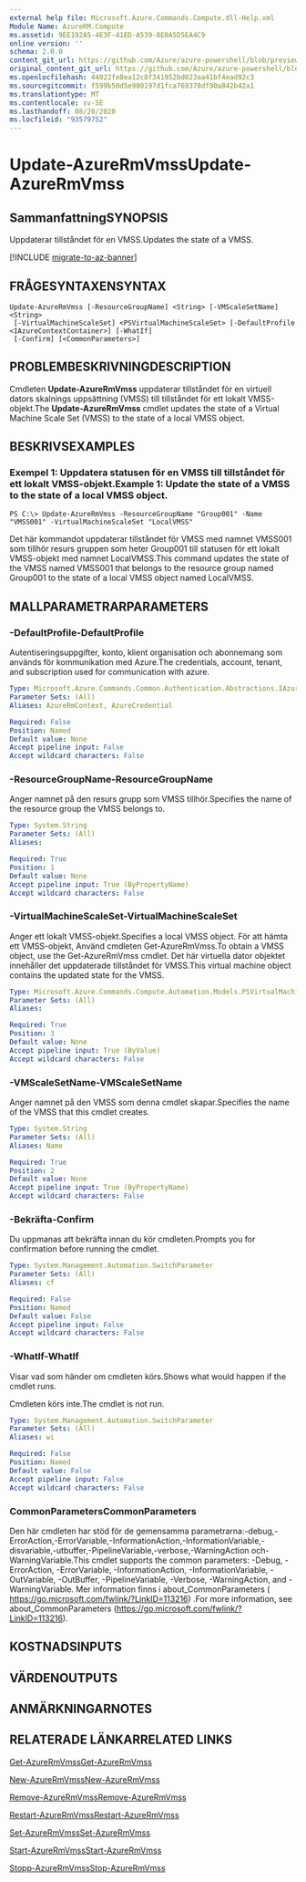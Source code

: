 ```yaml
---
external help file: Microsoft.Azure.Commands.Compute.dll-Help.xml
Module Name: AzureRM.Compute
ms.assetid: 9EE192A5-4E3F-41ED-A539-8E0A5D5EA4C9
online version: ''
schema: 2.0.0
content_git_url: https://github.com/Azure/azure-powershell/blob/preview/src/ResourceManager/Compute/Stack/Commands.Compute/help/Update-AzureRmVmss.md
original_content_git_url: https://github.com/Azure/azure-powershell/blob/preview/src/ResourceManager/Compute/Stack/Commands.Compute/help/Update-AzureRmVmss.md
ms.openlocfilehash: 44022fe8ea12c8f341952bd023aa41bf4ead92c3
ms.sourcegitcommit: f599b50d5e980197d1fca769378df90a842b42a1
ms.translationtype: MT
ms.contentlocale: sv-SE
ms.lasthandoff: 08/20/2020
ms.locfileid: "93579752"
---
```

# <span data-ttu-id="452be-101">Update-AzureRmVmss</span><span class="sxs-lookup"><span data-stu-id="452be-101">Update-AzureRmVmss</span></span>

## <span data-ttu-id="452be-102">Sammanfattning</span><span class="sxs-lookup"><span data-stu-id="452be-102">SYNOPSIS</span></span>
<span data-ttu-id="452be-103">Uppdaterar tillståndet för en VMSS.</span><span class="sxs-lookup"><span data-stu-id="452be-103">Updates the state of a VMSS.</span></span>

[!INCLUDE [migrate-to-az-banner](../../includes/migrate-to-az-banner.md)]

## <span data-ttu-id="452be-104">FRÅGESYNTAXEN</span><span class="sxs-lookup"><span data-stu-id="452be-104">SYNTAX</span></span>

```
Update-AzureRmVmss [-ResourceGroupName] <String> [-VMScaleSetName] <String>
 [-VirtualMachineScaleSet] <PSVirtualMachineScaleSet> [-DefaultProfile <IAzureContextContainer>] [-WhatIf]
 [-Confirm] [<CommonParameters>]
```

## <span data-ttu-id="452be-105">PROBLEMBESKRIVNING</span><span class="sxs-lookup"><span data-stu-id="452be-105">DESCRIPTION</span></span>
<span data-ttu-id="452be-106">Cmdleten **Update-AzureRmVmss** uppdaterar tillståndet för en virtuell dators skalnings uppsättning (VMSS) till tillståndet för ett lokalt VMSS-objekt.</span><span class="sxs-lookup"><span data-stu-id="452be-106">The **Update-AzureRmVmss** cmdlet updates the state of a Virtual Machine Scale Set (VMSS) to the state of a local VMSS object.</span></span>

## <span data-ttu-id="452be-107">BESKRIVS</span><span class="sxs-lookup"><span data-stu-id="452be-107">EXAMPLES</span></span>

### <span data-ttu-id="452be-108">Exempel 1: Uppdatera statusen för en VMSS till tillståndet för ett lokalt VMSS-objekt.</span><span class="sxs-lookup"><span data-stu-id="452be-108">Example 1: Update the state of a VMSS to the state of a local VMSS object.</span></span>
```
PS C:\> Update-AzureRmVmss -ResourceGroupName "Group001" -Name "VMSS001" -VirtualMachineScaleSet "LocalVMSS"
```

<span data-ttu-id="452be-109">Det här kommandot uppdaterar tillståndet för VMSS med namnet VMSS001 som tillhör resurs gruppen som heter Group001 till statusen för ett lokalt VMSS-objekt med namnet LocalVMSS.</span><span class="sxs-lookup"><span data-stu-id="452be-109">This command updates the state of the VMSS named VMSS001 that belongs to the resource group named Group001 to the state of a local VMSS object named LocalVMSS.</span></span>

## <span data-ttu-id="452be-110">MALLPARAMETRAR</span><span class="sxs-lookup"><span data-stu-id="452be-110">PARAMETERS</span></span>

### <span data-ttu-id="452be-111">-DefaultProfile</span><span class="sxs-lookup"><span data-stu-id="452be-111">-DefaultProfile</span></span>
<span data-ttu-id="452be-112">Autentiseringsuppgifter, konto, klient organisation och abonnemang som används för kommunikation med Azure.</span><span class="sxs-lookup"><span data-stu-id="452be-112">The credentials, account, tenant, and subscription used for communication with azure.</span></span>

```yaml
Type: Microsoft.Azure.Commands.Common.Authentication.Abstractions.IAzureContextContainer
Parameter Sets: (All)
Aliases: AzureRmContext, AzureCredential

Required: False
Position: Named
Default value: None
Accept pipeline input: False
Accept wildcard characters: False
```

### <span data-ttu-id="452be-113">-ResourceGroupName</span><span class="sxs-lookup"><span data-stu-id="452be-113">-ResourceGroupName</span></span>
<span data-ttu-id="452be-114">Anger namnet på den resurs grupp som VMSS tillhör.</span><span class="sxs-lookup"><span data-stu-id="452be-114">Specifies the name of the resource group the VMSS belongs to.</span></span>

```yaml
Type: System.String
Parameter Sets: (All)
Aliases: 

Required: True
Position: 1
Default value: None
Accept pipeline input: True (ByPropertyName)
Accept wildcard characters: False
```

### <span data-ttu-id="452be-115">-VirtualMachineScaleSet</span><span class="sxs-lookup"><span data-stu-id="452be-115">-VirtualMachineScaleSet</span></span>
<span data-ttu-id="452be-116">Anger ett lokalt VMSS-objekt.</span><span class="sxs-lookup"><span data-stu-id="452be-116">Specifies a local VMSS object.</span></span>
<span data-ttu-id="452be-117">För att hämta ett VMSS-objekt, Använd cmdleten Get-AzureRmVmss.</span><span class="sxs-lookup"><span data-stu-id="452be-117">To obtain a VMSS object, use the Get-AzureRmVmss cmdlet.</span></span>
<span data-ttu-id="452be-118">Det här virtuella dator objektet innehåller det uppdaterade tillståndet för VMSS.</span><span class="sxs-lookup"><span data-stu-id="452be-118">This virtual machine object contains the updated state for the VMSS.</span></span>

```yaml
Type: Microsoft.Azure.Commands.Compute.Automation.Models.PSVirtualMachineScaleSet
Parameter Sets: (All)
Aliases: 

Required: True
Position: 3
Default value: None
Accept pipeline input: True (ByValue)
Accept wildcard characters: False
```

### <span data-ttu-id="452be-119">-VMScaleSetName</span><span class="sxs-lookup"><span data-stu-id="452be-119">-VMScaleSetName</span></span>
<span data-ttu-id="452be-120">Anger namnet på den VMSS som denna cmdlet skapar.</span><span class="sxs-lookup"><span data-stu-id="452be-120">Specifies the name of the VMSS that this cmdlet creates.</span></span>

```yaml
Type: System.String
Parameter Sets: (All)
Aliases: Name

Required: True
Position: 2
Default value: None
Accept pipeline input: True (ByPropertyName)
Accept wildcard characters: False
```

### <span data-ttu-id="452be-121">-Bekräfta</span><span class="sxs-lookup"><span data-stu-id="452be-121">-Confirm</span></span>
<span data-ttu-id="452be-122">Du uppmanas att bekräfta innan du kör cmdleten.</span><span class="sxs-lookup"><span data-stu-id="452be-122">Prompts you for confirmation before running the cmdlet.</span></span>

```yaml
Type: System.Management.Automation.SwitchParameter
Parameter Sets: (All)
Aliases: cf

Required: False
Position: Named
Default value: False
Accept pipeline input: False
Accept wildcard characters: False
```

### <span data-ttu-id="452be-123">-WhatIf</span><span class="sxs-lookup"><span data-stu-id="452be-123">-WhatIf</span></span>
<span data-ttu-id="452be-124">Visar vad som händer om cmdleten körs.</span><span class="sxs-lookup"><span data-stu-id="452be-124">Shows what would happen if the cmdlet runs.</span></span>

<span data-ttu-id="452be-125">Cmdleten körs inte.</span><span class="sxs-lookup"><span data-stu-id="452be-125">The cmdlet is not run.</span></span>

```yaml
Type: System.Management.Automation.SwitchParameter
Parameter Sets: (All)
Aliases: wi

Required: False
Position: Named
Default value: False
Accept pipeline input: False
Accept wildcard characters: False
```

### <span data-ttu-id="452be-126">CommonParameters</span><span class="sxs-lookup"><span data-stu-id="452be-126">CommonParameters</span></span>
<span data-ttu-id="452be-127">Den här cmdleten har stöd för de gemensamma parametrarna:-debug,-ErrorAction,-ErrorVariable,-InformationAction,-InformationVariable,-disvariable,-utbuffer,-PipelineVariable,-verbose,-WarningAction och-WarningVariable.</span><span class="sxs-lookup"><span data-stu-id="452be-127">This cmdlet supports the common parameters: -Debug, -ErrorAction, -ErrorVariable, -InformationAction, -InformationVariable, -OutVariable, -OutBuffer, -PipelineVariable, -Verbose, -WarningAction, and -WarningVariable.</span></span> <span data-ttu-id="452be-128">Mer information finns i about_CommonParameters ( https://go.microsoft.com/fwlink/?LinkID=113216) .</span><span class="sxs-lookup"><span data-stu-id="452be-128">For more information, see about_CommonParameters (https://go.microsoft.com/fwlink/?LinkID=113216).</span></span>

## <span data-ttu-id="452be-129">KOSTNADS</span><span class="sxs-lookup"><span data-stu-id="452be-129">INPUTS</span></span>

## <span data-ttu-id="452be-130">VÄRDEN</span><span class="sxs-lookup"><span data-stu-id="452be-130">OUTPUTS</span></span>

## <span data-ttu-id="452be-131">ANMÄRKNINGAR</span><span class="sxs-lookup"><span data-stu-id="452be-131">NOTES</span></span>

## <span data-ttu-id="452be-132">RELATERADE LÄNKAR</span><span class="sxs-lookup"><span data-stu-id="452be-132">RELATED LINKS</span></span>

[<span data-ttu-id="452be-133">Get-AzureRmVmss</span><span class="sxs-lookup"><span data-stu-id="452be-133">Get-AzureRmVmss</span></span>](./Get-AzureRmVmss.md)

[<span data-ttu-id="452be-134">New-AzureRmVmss</span><span class="sxs-lookup"><span data-stu-id="452be-134">New-AzureRmVmss</span></span>](./New-AzureRmVmss.md)

[<span data-ttu-id="452be-135">Remove-AzureRmVmss</span><span class="sxs-lookup"><span data-stu-id="452be-135">Remove-AzureRmVmss</span></span>](./Remove-AzureRmVmss.md)

[<span data-ttu-id="452be-136">Restart-AzureRmVmss</span><span class="sxs-lookup"><span data-stu-id="452be-136">Restart-AzureRmVmss</span></span>](./Restart-AzureRmVmss.md)

[<span data-ttu-id="452be-137">Set-AzureRmVmss</span><span class="sxs-lookup"><span data-stu-id="452be-137">Set-AzureRmVmss</span></span>](./Set-AzureRmVmss.md)

[<span data-ttu-id="452be-138">Start-AzureRmVmss</span><span class="sxs-lookup"><span data-stu-id="452be-138">Start-AzureRmVmss</span></span>](./Start-AzureRmVmss.md)

[<span data-ttu-id="452be-139">Stopp-AzureRmVmss</span><span class="sxs-lookup"><span data-stu-id="452be-139">Stop-AzureRmVmss</span></span>](./Stop-AzureRmVmss.md)


